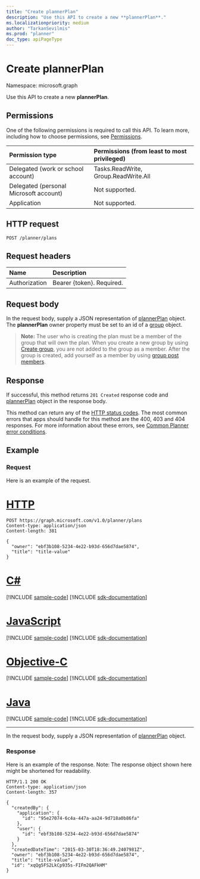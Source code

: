 ```yaml
---
title: "Create plannerPlan"
description: "Use this API to create a new **plannerPlan**."
ms.localizationpriority: medium
author: "TarkanSevilmis"
ms.prod: "planner"
doc_type: apiPageType
---
```


# Create plannerPlan

Namespace: microsoft.graph

Use this API to create a new **plannerPlan**.

## Permissions

One of the following permissions is required to call this API. To learn more, including how to choose permissions, see [Permissions](/graph/permissions-reference).

| Permission type                        | Permissions (from least to most privileged) |
| :------------------------------------- | :------------------------------------------ |
| Delegated (work or school account)     | Tasks.ReadWrite, Group.ReadWrite.All                         |
| Delegated (personal Microsoft account) | Not supported.                              |
| Application                            | Not supported.                              |

## HTTP request

<!-- { "blockType": "ignored" } -->
``` http
POST /planner/plans
```

## Request headers

| Name          | Description               |
| :------------ | :------------------------ |
| Authorization | Bearer {token}. Required. |

## Request body

In the request body, supply a JSON representation of [plannerPlan](../resources/plannerplan.md) object.
The **plannerPlan** owner property must be set to an id of a [group](../resources/group.md) object.

>**Note:** The user who is creating the plan must be a member of the group that will own the plan. When you create a new group by using [Create group](../api/group-post-groups.md), you are not added to the group as a member. After the group is created, add yourself as a member by using [group post members](../api/group-post-members.md).


## Response

If successful, this method returns `201 Created` response code and [plannerPlan](../resources/plannerplan.md) object in the response body.

This method can return any of the [HTTP status codes](/graph/errors). The most common errors that apps should handle for this method are the 400, 403 and 404 responses. For more information about these errors, see [Common Planner error conditions](../resources/planner-overview.md#common-planner-error-conditions).

## Example

### Request

Here is an example of the request.


# [HTTP](#tab/http)
<!-- {
  "blockType": "request",
  "name": "create_plannerplan_from_planner"
}-->
``` http
POST https://graph.microsoft.com/v1.0/planner/plans
Content-type: application/json
Content-length: 381

{
  "owner": "ebf3b108-5234-4e22-b93d-656d7dae5874",
  "title": "title-value"
}
```
# [C#](#tab/csharp)
[!INCLUDE [sample-code](../includes/snippets/csharp/create-plannerplan-from-planner-csharp-snippets.md)]
[!INCLUDE [sdk-documentation](../includes/snippets/snippets-sdk-documentation-link.md)]

# [JavaScript](#tab/javascript)
[!INCLUDE [sample-code](../includes/snippets/javascript/create-plannerplan-from-planner-javascript-snippets.md)]
[!INCLUDE [sdk-documentation](../includes/snippets/snippets-sdk-documentation-link.md)]

# [Objective-C](#tab/objc)
[!INCLUDE [sample-code](../includes/snippets/objc/create-plannerplan-from-planner-objc-snippets.md)]
[!INCLUDE [sdk-documentation](../includes/snippets/snippets-sdk-documentation-link.md)]

# [Java](#tab/java)
[!INCLUDE [sample-code](../includes/snippets/java/create-plannerplan-from-planner-java-snippets.md)]
[!INCLUDE [sdk-documentation](../includes/snippets/snippets-sdk-documentation-link.md)]

---


In the request body, supply a JSON representation of [plannerPlan](../resources/plannerplan.md) object.

### Response

Here is an example of the response. Note: The response object shown here might be shortened for readability.

<!-- {
  "blockType": "response",
  "truncated": true,
  "@odata.type": "microsoft.graph.plannerPlan"
} -->
``` http
HTTP/1.1 200 OK
Content-type: application/json
Content-length: 357

{
  "createdBy": {
    "application": {
      "id": "95e27074-6c4a-447a-aa24-9d718a0b86fa"
    },
    "user": {
      "id": "ebf3b108-5234-4e22-b93d-656d7dae5874"
    }
  },
  "createdDateTime": "2015-03-30T18:36:49.2407981Z",
  "owner": "ebf3b108-5234-4e22-b93d-656d7dae5874",
  "title": "title-value",
  "id": "xqQg5FS2LkCp935s-FIFm2QAFkHM"
}
```

<!-- uuid: 8fcb5dbc-d5aa-4681-8e31-b001d5168d79
2015-10-25 14:57:30 UTC -->
<!-- {
  "type": "#page.annotation",
  "description": "Create plannerPlan",
  "keywords": "",
  "section": "documentation",
  "tocPath": "",
  "suppressions": [
  ]
}-->

